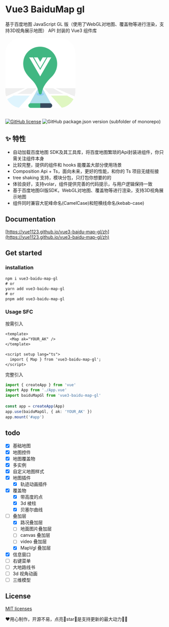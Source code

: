 # Vue3 BaiduMap gl

基于百度地图 JavaScript GL 版（使用了WebGL对地图、覆盖物等进行渲染，支持3D视角展示地图） API 封装的 Vue3 组件库

<img src='./docs/public/logo.png' style="border-radius:48px;overflow:hidden; width:220px;">
<br />
<br />

[![GitHub license](https://img.shields.io/github/license/yue1123/img-previewer?style=flat-square)](https://github.com/yue1123/img-previewer/blob/main/LICENSE)
<img src="https://img.shields.io/github/package-json/v/yue1123/vue3-baidu-map-gl?color=f90&style=flat-square" alt="GitHub package.json version (subfolder of monorepo)">


## ✨ 特性
- 自动加载百度地图 SDK及其工具库，将百度地图繁琐的Api封装进组件，你只需关注组件本身
- 比较完整，提供的组件和 hooks 能覆盖大部分使用场景
- Composition Api + Ts，面向未来，更好的性能，和你的 Ts 项目无缝衔接
- tree shaking 支持，模块分包，只打包你想要的的
- 体验良好，支持volar，组件提供完善的代码提示，与用户逻辑保持一致
- 基于百度地图Gl版SDK，WebGL对地图、覆盖物等进行渲染，支持3D视角展示地图
- 组件同时兼容大驼峰命名(CamelCase)和短横线命名(kebab-case)



## Documentation
[https://yue1123.github.io/vue3-baidu-map-gl/zh](https://yue1123.github.io/vue3-baidu-map-gl/zh)

## Get started

### installation
```shell
npm i vue3-baidu-map-gl
# or
yarn add vue3-baidu-map-gl
# or
pnpm add vue3-baidu-map-gl
```
### Usage SFC
按需引入
```vue
<template>
  <Map ak="YOUR_AK" />
</template>

<script setup lang="ts">
  import { Map } from 'vue3-baidu-map-gl';
</script>
```

完整引入
```ts
import { createApp } from 'vue'
import App from './App.vue'
import baiduMapGl from 'vue3-baidu-map-gl'

const app = createApp(App)
app.use(baiduMapGl, { ak: 'YOUR_AK' })
app.mount('#app')
```

## todo 
-   [x] 基础地图
-   [x] 地图控件
-   [x] 地图覆盖物
-   [x] 多实例
-   [x] 自定义地图样式
-   [x] 地图插件
    -   [x] 轨迹动画插件 
-   [x] 覆盖物
    -   [x] 带高度的点
    -   [x] 3d 棱柱
    -   [x] 贝塞尔曲线
-   [ ] 叠加层
    -   [x] 路况叠加层
    -   [ ] 地面图片叠加层
    -   [ ] canvas 叠加层
    -   [ ] video 叠加层
    -   [x] MapVgl 叠加层
-   [x] 信息窗口
-   [ ] 右键菜单
-   [ ] 大地路线书
-   [ ] 3d 视角动画
-   [ ] 三维模型
## License
[MIT licenses](https://opensource.org/licenses/MIT)

❤️用心制作，开源不易，点亮🌟star🌟是支持更新的最大动力✌🏻
